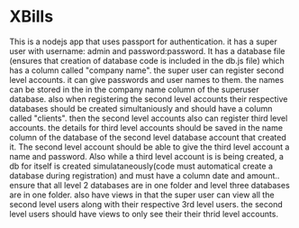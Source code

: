 # XBills
This is a nodejs app that uses passport for authentication. it has a super user with username: admin and password:password. It has a database file (ensures that creation of database code is included in the db.js file) which has a column called "company name". the super user can register second level accounts. it can give passwords and user names to them. the names can be stored in the in the company name column of the superuser database. also when registering the second level accounts their respective databases should be created simultaniously and should have a column called "clients". then the second level accounts also can register third level accounts. the details for third level accounts should be saved in the name column of the database of the second level database account that created it. The second level account should be able to give the third level account a name and password. Also while a third level account is is being created, a db for itself is created simulataneously(code must automatical create a database during registration) and must have a column date and amount.. ensure that all level 2 databases are in one folder and level three databases are in one folder. also have views in that the super user can view all the second level users along with their respective 3rd level users. the second level users should have views to only see their their thrid level accounts.
